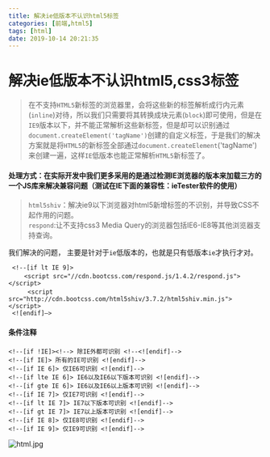 ```yaml
---
title: 解决ie低版本不认识html5标签
categories: [前端,html5]
tags: [html] 
date: 2019-10-14 20:21:35
---
```


# 解决ie低版本不认识html5,css3标签

> 在不支持`HTML5`新标签的浏览器里，会将这些新的标签解析成行内元素(`inline`)对待，所以我们只需要将其转换成块元素(`block`)即可使用，但是在`IE9`版本以下，并不能正常解析这些新标签，但是却可以识别通过`document.createElement('tagName')`创建的自定义标签，于是我们的解决方案就是将`HTML5`的新标签全部通过`document.createElement`('tagName')来创建一遍，这样`IE`低版本也能正常解析`HTML5`新标签了。

####  处理方式：在实际开发中我们更多采用的是通过检测IE浏览器的版本来加载三方的一个JS库来解决兼容问题（测试在IE下面的兼容性：ieTester软件的使用）

>`html5shiv`：解决ie9以下浏览器对html5新增标签的不识别，并导致CSS不起作用的问题。<br>
>`respond`:让不支持css3 Media Query的浏览器包括IE6-IE8等其他浏览器支持查询。

 我们解决的问题， 主要是针对于`ie`低版本的，也就是只有低版本`ie`才执行才对。
 
     <!--[if lt IE 9]>  
     　　<script src="//cdn.bootcss.com/respond.js/1.4.2/respond.js"></script>
      　　<script src="http://cdn.bootcss.com/html5shiv/3.7.2/html5shiv.min.js"></script> 
     <![endif]—>

#### 条件注释 

    <!--[if !IE]><!--> 除IE外都可识别 <!--<![endif]-->
    <!--[if IE]> 所有的IE可识别 <![endif]-->
    <!--[if IE 6]> 仅IE6可识别 <![endif]-->
    <!--[if lte IE 6]> IE6以及IE6以下版本可识别 <![endif]-->
    <!--[if gte IE 6]> IE6以及IE6以上版本可识别 <![endif]-->
    <!--[if IE 7]> 仅IE7可识别 <![endif]-->
    <!--[if lt IE 7]> IE7以下版本可识别 <![endif]-->
    <!--[if gt IE 7]> IE7以上版本可识别 <![endif]-->
    <!--[if IE 8]> 仅IE8可识别 <![endif]-->
    <!--[if IE 9]> 仅IE9可识别 <![endif]-->
    
   
![html.jpg](https://i.loli.net/2019/10/29/Vl4hbcMGQxt8HLZ.jpg)
